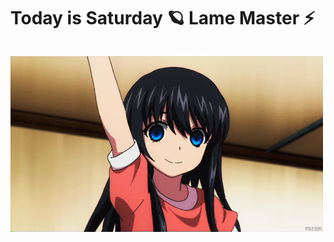 
<h1 align="center" style="display: inline-block;">Today is Saturday 🪐 Lame Master ⚡️</h1>


![Strike-the-Blood-Anime-minamiya-natsuki-natsuki-minamiya-1078950.gif](https://github.com/eiwww/eiwww/raw/main/Strike-the-Blood-Anime-minamiya-natsuki-natsuki-minamiya-1078950.gif?raw=true)
<!--
**eiwww/eiwww** is a ✨ _special_ ✨ repository because its `README.md` (this file) appears on your GitHub profile.

Here are some ideas to get you started:

- 🔭 I’m currently working on ...
- 🌱 I’m currently learning ...
- 👯 I’m looking to collaborate on ...
- 🤔 I’m looking for help with ...
- 💬 Ask me about ...
- 📫 How to reach me: ...
- 😄 Pronouns: ...
- ⚡ Fun fact: ...
-->
